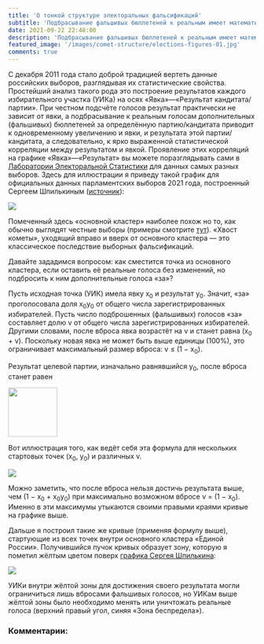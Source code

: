 ```yaml
---
title: 'О тонкой структуре электоральных фальсификаций'
subtitle: 'Подбрасывание фальшивых бюллетеней к реальным имеет математическое ограничение на итоговый результат. Для более высоких результатов необходимо менять реальные бюллетени.'
date: 2021-09-22 22:48:00
description: 'Подбрасывание фальшивых бюллетеней к реальным имеет математическое ограничение на итоговый результат - для более высоких результатов необходимо менять реальные бюллетени.' 
featured_image: '/images/comet-structure/elections-figures-01.jpg'
comments: true
---
```


[//]: # ("Смотрите внимательно, внучата, как ваш дедуля сейчас заменит единичку на нолик и тем самым разрушит целую галактическую империю одним махом." — Рик Санчез)


С декабря 2011 года стало доброй традицией вертеть данные российских выборов, разглядывая их статистические свойства. Простейший анализ такого рода это построение результатов каждого избирательного участка (УИКа) на осях «Явка»—«Результат кандитата/партии». 
При честном подсчёте голосов результат практически не зависит от явки, а подбрасывание к реальным голосам дополнительных (фальшивых) бюллетеней за определённую партию/кандитата приводит к одновременному увеличению и явки, и результата этой партии/кандитата, а следовательно, к ярко выраженной статистической корреляции между результатом и явкой.
Проявление этих корреляций на графике «Явка»—«Результат» вы можете поразглядывать сами в [Лаборатории Электоральной Статистики](https://www.electoral.graphics/ru-ru/laboratory/scatter-plotter) для данных самых разных выборов.
Здесь для иллюстрации я приведу такой график для официальных данных парламентских выборов 2021 года, построенный Сергеем Шпилькиным ([источник](https://www.facebook.com/100002359376948/posts/4398836840204918)):

![](https://yaroslavsobolev.github.io/pages/images/comet-structure/elections-figures-03.jpg)

Помеченный здесь «основной кластер» наиболее похож но то, как обычно выглядят честные выборы (примеры смотрите [тут](https://www.electoral.graphics/ru-ru/laboratory/scatter-plotter)). «Хвост кометы», уходящий вправо и вверх от основного кластера — это классическое последствие выборных фальсификаций.

Давайте зададимся вопросом: как сместится точка из основного кластера, если оставить её реальные голоса без изменений, но подбросить к ним дополнительные голоса «за»?

Пусть исходная точка (УИК) имела явку x<sub>0</sub> и результат y<sub>0</sub>. Значит, «за» проголосовала доля x<sub>0</sub>y<sub>0</sub> от общего числа зарегистрированных избирателей. Пусть число подброшенных (фальшивых) голосов «за» составляет долю v от общего числа зарегистрированных избирателей. Другими словами, после вброса явка возрастёт на v и станет равна (x<sub>0</sub> + v). Поскольку новая явка не может быть выше единицы (100%), это ограничивает максимальный размер вброса: v ≤ (1 − x<sub>0</sub>).

Результат целевой партии, изначально равнявшийся y<sub>0</sub>, после вброса станет равен

<img src="https://render.githubusercontent.com/render/math?math=y=%5Cfrac{y_0 x_0%2Bv}{x_0%2Bv}" width="100">

Вот иллюстрация того, как ведёт себя эта формула для нескольких стартовых точек (x<sub>0</sub>, y<sub>0</sub>) и различных v. 

![](https://yaroslavsobolev.github.io/pages/images/comet-structure/elections-figures-02.png)

Можно заметить, что после вброса нельзя достичь результата выше, чем (1 − x<sub>0</sub> + x<sub>0</sub>y<sub>0</sub>) при максимально возможном вбросе v = (1 − x<sub>0</sub>). Именно в эти максимумы утыкаются своими правыми краями кривые на графике выше.

Дальше я построил такие же кривые (применяя формулу выше), стартующие из всех точек внутри основного кластера «Единой России». Получившийся пучок кривых образует зону, которую я пометил жёлтым цветом поверх [графика Сергея Шпилькина](https://www.facebook.com/100002359376948/posts/4398836840204918):

![](https://yaroslavsobolev.github.io/pages/images/comet-structure/elections-figures-01.jpg)

УИКи внутри жёлтой зоны для достижения своего результата могли ограничиться лишь вбросами фальшивых голосов, но УИКам выше жёлтой зоны было необходимо менять или уничтожать реальные голоса (верхний правый угол, синяя «Зона беспредела»).

### Комментарии: